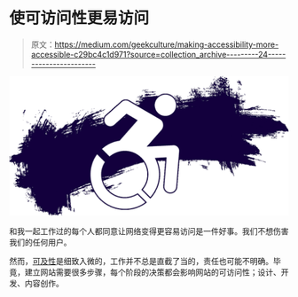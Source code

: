 # 使可访问性更易访问

> 原文：<https://medium.com/geekculture/making-accessibility-more-accessible-c29bc4c1d971?source=collection_archive---------24----------------------->

![](img/9fa10e672860876a6442200de0e8bbc8.png)

和我一起工作过的每个人都同意让网络变得更容易访问是一件好事。我们不想伤害我们的任何用户。

然而，[可及性](https://austingil.com/category/accessibility/)是细致入微的，工作并不总是直截了当的，责任也可能不明确。毕竟，建立网站需要很多步骤，每个阶段的决策都会影响网站的可访问性；设计、开发、内容创作。